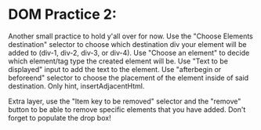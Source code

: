 # DOM Practice 2:

Another small practice to hold y'all over for now. Use the "Choose Elements destination" selector to choose which destination div your element will be added to (div-1, div-2, div-3, or div-4). Use "Choose an element" to decide which element/tag type the created element will be. Use "Text to be displayed" input to add the text to the element. Use "afterbegin or beforeend" selector to choose the placement of the element inside of said destination. Only hint, insertAdjacentHtml.

Extra layer, use the "Item key to be removed" selector and the "remove" button to be able to remove specific elements that you have added. Don't forget to populate the drop box!
